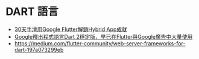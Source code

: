 # DART 語言

* [30天手滑用Google Flutter解鎖Hybrid App成就](https://ithelp.ithome.com.tw/users/20120028/ironman/2263)
* [Google釋出程式語言Dart 2穩定版，早已在Flutter與Google廣告中大量使用](https://www.ithome.com.tw/news/125061)
* https://medium.com/flutter-community/web-server-frameworks-for-dart-197a073299eb